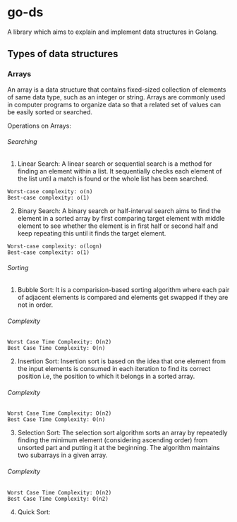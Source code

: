 # go-ds
A library which aims to explain and implement data structures in Golang.

## Types of data structures
### Arrays
An array is a data structure that contains fixed-sized collection of elements of same data type, such as an integer or string. Arrays are commonly used in computer programs to organize data so that a related set of values can be easily sorted or searched.

Operations on Arrays:
###### Searching
1. Linear Search: A linear search or sequential search is a method for finding an element within a list. It sequentially checks each element of the list until a match is found or the whole list has been searched. 
```
Worst-case complexity: o(n)
Best-case complexity: o(1)
```

2. Binary Search: A binary search or half-interval search aims to find the element in a sorted array by first comparing target element with middle element to see whether the element is in first half or second half and keep repeating this until it finds the target element.
```
Worst-case complexity: o(logn)
Best-case complexity: o(1)
```

###### Sorting

1. Bubble Sort: It is a comparision-based sorting algorithm where each pair of adjacent elements is compared and elements get swapped if they are not in order.
###### Complexity
```
Worst Case Time Complexity: O(n2)
Best Case Time Complexity: O(n)
```

2. Insertion Sort: Insertion sort is based on the idea that one element from the input elements is consumed in each iteration to find its correct position i.e, the position to which it belongs in a sorted array.
###### Complexity
```
Worst Case Time Complexity: O(n2)
Best Case Time Complexity: O(n)
```

3. Selection Sort: The selection sort algorithm sorts an array by repeatedly finding the minimum element (considering ascending order) from unsorted part and putting it at the beginning. The algorithm maintains two subarrays in a given array.
###### Complexity
```
Worst Case Time Complexity: O(n2)
Best Case Time Complexity: O(n2)
```

4. Quick Sort:
